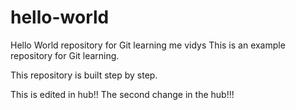# hello-world
Hello World repository for Git learning me vidys
This is an example repository for Git learning.

This repository is built step by step.

This is edited in hub!!
The second change in the hub!!!
